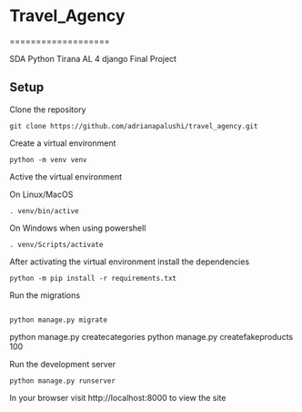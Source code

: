 # Travel_Agency
===================

SDA Python Tirana AL 4 django Final Project

Setup
-----

Clone the repository

```
git clone https://github.com/adrianapalushi/travel_agency.git
```

Create a virtual environment

```
python -m venv venv
```

Active the virtual environment

On Linux/MacOS

```
. venv/bin/active
```

On Windows when using powershell

```
. venv/Scripts/activate
```

After activating the virtual environment install the dependencies

```
python -m pip install -r requirements.txt
```

Run the migrations

```

python manage.py migrate
```


python manage.py createcategories
python manage.py createfakeproducts 100


Run the development server

```
python manage.py runserver
```

In your browser visit http://localhost:8000 to view the site

